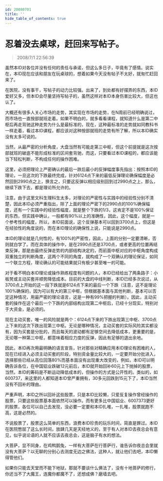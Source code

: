 ```yaml
---
id: 20080701
title: ''
hide_table_of_contents: true
---
```


# 忍着没去桌球，赶回来写帖子。

> 2008/7/1 22:56:39

<div style={{color: '#0000FF', fontSize: '18px', fontWeight: 'bold'}}>

虽然本ID对各位并没有任何的责任与承诺，但这么多日子，毕竟有了感情。说实在，本ID现在应该和朋友在玩桌球的，想着如果今天没有帖子不太好，就匆忙赶回来了。

在医院，没有事干，写帖子的动力比较强。出来了，到处都有好摆弄的东西，本ID爱好又多，但本ID会尽量坚持写帖子的，虽然这样对本ID本身伤害比较大，但这也认了。

</div>

<div style={{color: '#669900', fontSize: '18px', fontWeight: 'bold'}}>

大概还有很多人关心市场的走势，其实现在市场的走势，在N周前已经明确说过，而市场也一直按部就班走着。如果不明白的，就多看看课程，就知道什么是第二中枢后再走背驰这种走势为什么是最标准的，现在，这种最标准的走势就如同教科书一样走着，看过本ID课程，都应该对这种按部就班的走势有所了解，所以本ID确实没有太多可说的。

当然，从最严密的分析角度，大盘当然有可能走第三中枢，但这个前提就是这次按部就班的破底不能形成标准的区间套背驰，而这，只要看过本ID课程的，都应该能当下轻松判断，不构成任何的操作困难。

这里，必须把理论上严密确认的最后一跌后最小的反弹幅度事先指出：按照本ID的理论，一旦这次的下跌最终完成，针对6124点下来的最低反弹理论确保幅度是必然回到2990点之上，换言之，只要这反弹以相应级别回到过2990点之上，那么，继续下跌下去，都是理论所允许的。

注意，由于这里文科生理科生太多，对理论的严密性与实践中的经验性分别不清楚，因此本ID必须严重指出，除了上面的理论严密下的2990点的100%确保幅度，还有一个实践中的经验性幅度，就是整个下跌的1/3，这肯定不是100%保证的东西，但实践中确认，一般都有90%以上的准确性，因此，这个幅度，就是一个参考性的幅度，所以，本ID前面说，这个反弹基本可以回到3700点上，但这是在经验性的角度说的，而在本ID理论的确保性上说，只能说是2990点。

本ID的理论就是几何性的，有100%的严密性，因此，上面的分别一定要清晰，否则就白学了。而在具体的操作中，是在2990点还是3700点，或者更高的位置再结束反弹，那是由最终反弹走势的内部结构决定的，而前面中枢对应的中枢角度构成双重独立的判断角度，这两个不同的角度，就构成了一个双确认的理论保证，如同一个联立方程，理论确认的可能结果就只有极少甚至唯一的可能。

对于看不明白本ID理论或操作熟练程度有问题的人，本ID已经给出了两条路子：小板凳或主动买套并顺势降低成本。目前的大盘的中线判断，本ID已经多次说过，从3700点上开始的这一段下跌就是6124点下来的最后一个下跌（注意，这不是理论100%确保的，因为可以有大的第三中枢，但根据基本面与其他判断，基本可以否定这种情况，用最严密的理论语言，这是一种有99%把握的判断）。因此，主动买套的操作在这个最后一个下跌的内部结构出现第二中枢后，已经十分现实，特别对于大资金，是必须的。

现在主动买套，唯一的风险就是两个：6124点下来的下跌出现第三中枢、3700点上下来的这次下跌出现第三中枢。无论是哪种情况，主动买套的实际风险其实都没有，因为买套是分批的，而且每天的波动都有足够空间去降低成本，更重要的是，无论哪一种第三中枢，都意味着相应力度的反弹，因此有足够的退出余地。

因此，本ID再次用最明确的语言宣告，针对那些对精确应用本ID理论有困难的人，现在已经进入必须主动买套的阶段，特别资金量比较大的，一定要开始分批进入，选择那些已经从高位回落80%而基本面没有出现重大改变的，例如，本ID可以明确告诉各位，在中国铝业跌破12元前后，本ID就开始回补60元上下抛掉的股票，当然，本ID的筹码是不断运动降低成本的，但操作的方式是公开性的。类似的，如600737，来这里的人都知道本ID曾严重拥有，30多元回跌到15元下了，本ID当然没有不回补的理由。

严重声明，本ID之所以回补这些股票，只是本ID比较懒，只爱反复操作曾经操作的股票，只要这些股票基本面依然可以操作。而有更多比中国铝业、6007373更好的股票，各位可以自己去发现，没必要一定要和本ID扎堆，一扎堆，股票就跑不高，这是必然的。

</div>

<div style={{color: '#FF0000', fontSize: '18px', fontWeight: 'bold'}}>

不说股票了，股票这么简单的东西，浪费本ID珍贵的玩乐时间，简直是罪过。本ID在医院憋屈了这么长时间，放肆几天是天经地义的，至于有人对本ID去夜总会有意见，似乎说论语的人就不应该去夜总会，这是脑子有水的想法。

大菩萨，显不同身，在鸡鸭鹅兔，一样有大菩萨在行菩萨行，谁告诉你夜总会里就没有大菩萨？以无聊的分别心去测度无边之佛法，这种人，就让他们去吧，本ID懒得管他们。

如果你只能去天堂而不能下地狱，那就不要谈什么佛法了，没有十地菩萨的修行，你还当不了大魔王，连魔你都魔不了，还想成佛？磨墙去吧。

</div>